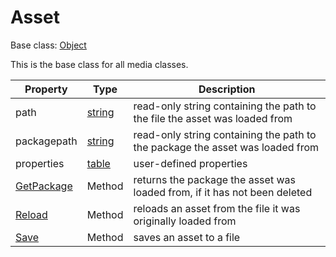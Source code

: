 # Asset

Base class: [Object](Object.md)

This is the base class for all media classes.

| Property | Type | Description |
| --- | --- | --- |
| path | [string](https://www.lua.org/manual/5.4/manual.html#6.4) | read-only string containing the path to the file the asset was loaded from |
| packagepath | [string](https://www.lua.org/manual/5.4/manual.html#6.4) | read-only string containing the path to the package the asset was loaded from |
| properties | [table](https://www.lua.org/manual/5.4/manual.html#6.6) | user-defined properties |
| [GetPackage](Asset_GetPackage.md) | Method | returns the package the asset was loaded from, if it has not been deleted |
| [Reload](Asset_Reload.md) | Method | reloads an asset from the file it was originally loaded from |
| [Save](Asset_Save.md) | Method | saves an asset to a file |
